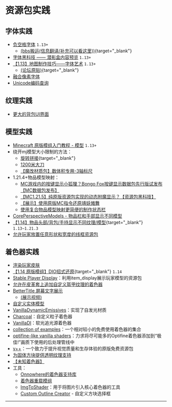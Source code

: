 # 资源包实践

## 字体实践
- [负空格字体](https://github.com/AmberWat/NegativeSpaceFont) `1.13+`
  - [(bbs搬运(信息翻译/补充可以看这里))](/datapack-index/save/1052254.html){target="_blank"}
- [字体黑科技 —— 潜影盒内容预览](https://www.bilibili.com/video/av67508247) `1.13+`
- [【1.13】地图制作技巧——字体艺术](https://ououn.github.io/minecraft.html) `1.13+`
  - [(论坛原贴)](/datapack-index/save/835539.html){target="_blank"}
- [融合像素字体](https://github.com/TakWolf/fusion-pixel-font)
- [Unicode编码查询](https://util.unicode.org/UnicodeJsps/character.jsp)

## 纹理实践
- [更大的背包UI界面](https://cdn.discordapp.com/attachments/1287613334300135457/1289298256097968294/ui.zip?ex=66f85012&is=66f6fe92&hm=ffb8b598df564c2c487db51dfc716557e2d20ff927acb583cbd96480068b2ecf&) 

## 模型实践
- [Minecraft 原版模组入门教程 - 模型](https://zhangshenxing.github.io/VanillaModTutorial/#%E6%A8%A1%E5%9E%8B) `1.13+`
- 绕开mj模型大小限制的方法：
  - [旋转拼接](/datapack-index/save/637959.html){target="_blank"}&nbsp;&nbsp;
  - [1200米大刀](https://www.bilibili.com/video/av24626290/)&nbsp;&nbsp;
  - [【魔改材质包】数体积专用-3轴标尺](https://www.bilibili.com/video/av39646162/)
- 1.21.4+物品模型映射：
  - [MC游戏内的按键显示小狐狸？Bongo Fox按键显示数据包先行版试发布【MC数据包发布】](https://www.bilibili.com/video/BV1DcfxY5Ep5/)
  - [【MC1.21.5】纯原版资源包实现的动态附魔显示？【资源包黑科技】](https://www.bilibili.com/video/BV1FGo8YiEDt/)
  - [【展示】使用原版MC指令还原靖妖傩舞](https://www.bilibili.com/video/BV1VDAPeKE5q/)
  - [使用复合物品模型映射更简便的制作状态栏](/resources/dust/7/状态栏.md) 
- [CorePerspectiveModels - 物品栏和手部显示不同模型](https://github.com/ShockMicro/CorePerspectiveModels)
- [【1.14】物品头部/背包/手持显示不同纹理/模型](/datapack-index/save/833056.html){target="_blank"} `1.13~1.21.3`
- [允许玩家放置任意形状和宽度的线框资源包](https://github.com/HalbFettKaese/WireframeDisplay)

## 着色器实践
- [渲染玩家皮肤](https://github.com/JNNGL/vanilla-shaders/tree/main/fancy_player_models)
- [【1.14 原版模组】DIO招式还原](/datapack-index/save/861017.html){target="_blank"} `1.14`
- [Stable Player Display](https://github.com/bradleyq/stable_player_display)：利用item_display展示玩家模型的资源包
- [允许在皮革套上追加自定义盔甲纹理的着色器](https://github.com/Ancientkingg/fancyPants)
- [BetterTitle 屏幕文字展示](https://github.com/Huoyuyuyu/BetterTitle)&nbsp;&nbsp;&nbsp;
  - [(展示视频)](https://www.bilibili.com/video/BV1AcvyeyECH/)
- [自定义实体模型](https://github.com/DartCat25/CEM-S)
- [VanillaDynamicEmissives](https://github.com/ShockMicro/VanillaDynamicEmissives?)：实现了自发光材质
- [Charcoal](https://github.com/ps-dps/mc-Charcoal)：自定义粒子着色器
- [VanillaDI](https://github.com/JNNGL/VanillaDI/)：软光追光源着色器
- [collection of examples](https://github.com/McTsts/mc-core-shaders?)：一个相对较小的免费使用着色器的集合
- [optifine-like vanilla shaders](https://github.com/bradleyq/mc_vanilla_shaders?)：力求将尽可能多的Optifine着色器添加到“极佳!”画质下使用的后处理管线中
-  [v++](https://github.com/Godlander/vpp?)：一个致力于提升视觉质量和生存体验的原版免费资源包
-  [为固体方块提供透明纹理支持](https://ewanhowell.com/resourcepacks/solid-block-transparency-support/)
-  [【未知着色器】](https://share.weiyun.com/VrGBMgwq)
-  工具：
   -  [Onnowhere的着色器支持库](https://github.com/onnowhere/core_shaders/blob/master/.shader_utils/vsh_util.glsl)
   -  [着色器重载模组](https://www.curseforge.com/minecraft/mc-mods/shader-reload)
   -  [ImgToShader](https://non0reo.github.io/ImgToShader/)：用于将图片引入核心着色器的工具
   -  [Custom Outline Creator](https://enchanted.games/app/custom-outlines/) - 自定义方块选择框

---
<script setup>
import { useData } from 'vitepress'

const { isDark } = useData()
</script>

<ClientOnly>
  <GiscusComment
    repo="CR-019/datapack-index"
    repoId="R_kgDONRhuqw"
    category="闲聊 Chats"
    categoryId="DIC_kwDONRhuq84CkchW"
    mapping="number"
    term="10"
    :strict="false"
    :reactionsEnabled="true"
    emitMetadata="0"
    inputPosition="top"
    :theme="isDark ? 'dark' : 'light'"
    lang="zh-CN"
    loading="lazy"
    class="giscus-wrapper"
  />
</ClientOnly>

<style>
.giscus-wrapper {
  margin: 3rem auto;
  max-width: 800px;
  padding-top: 2rem;
  border-top: 1px solid var(--vp-c-divider);
}
</style>